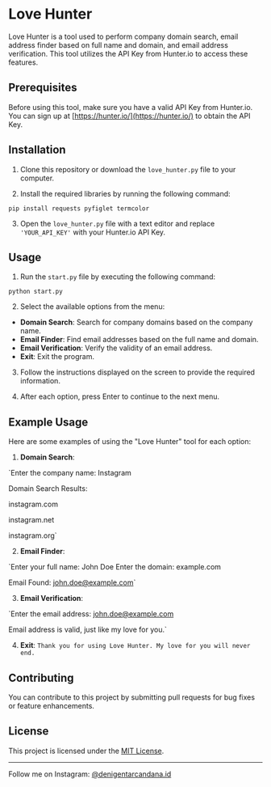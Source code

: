 # Love Hunter

Love Hunter is a tool used to perform company domain search, email address finder based on full name and domain, and email address verification. This tool utilizes the API Key from Hunter.io to access these features.

## Prerequisites

Before using this tool, make sure you have a valid API Key from Hunter.io. You can sign up at [https://hunter.io/](https://hunter.io/) to obtain the API Key.

## Installation

1. Clone this repository or download the `love_hunter.py` file to your computer.

2. Install the required libraries by running the following command:

`pip install requests pyfiglet termcolor`


3. Open the `love_hunter.py` file with a text editor and replace `'YOUR_API_KEY'` with your Hunter.io API Key.

## Usage

1. Run the `start.py` file by executing the following command:

`python start.py`


2. Select the available options from the menu:

- **Domain Search**: Search for company domains based on the company name.
- **Email Finder**: Find email addresses based on the full name and domain.
- **Email Verification**: Verify the validity of an email address.
- **Exit**: Exit the program.

3. Follow the instructions displayed on the screen to provide the required information.

4. After each option, press Enter to continue to the next menu.

## Example Usage

Here are some examples of using the "Love Hunter" tool for each option:

1. **Domain Search**:

`Enter the company name: Instagram

Domain Search Results:

instagram.com

instagram.net

instagram.org`


2. **Email Finder**:

`Enter your full name: John Doe
Enter the domain: example.com

Email Found: john.doe@example.com`


3. **Email Verification**:

`Enter the email address: john.doe@example.com

Email address is valid, just like my love for you.`


4. **Exit**:
`Thank you for using Love Hunter. My love for you will never end.`


## Contributing

You can contribute to this project by submitting pull requests for bug fixes or feature enhancements.

## License

This project is licensed under the [MIT License](https://opensource.org/licenses/MIT).

---

Follow me on Instagram: [@denigentarcandana.id](https://www.instagram.com/denigentarcandana.id)





